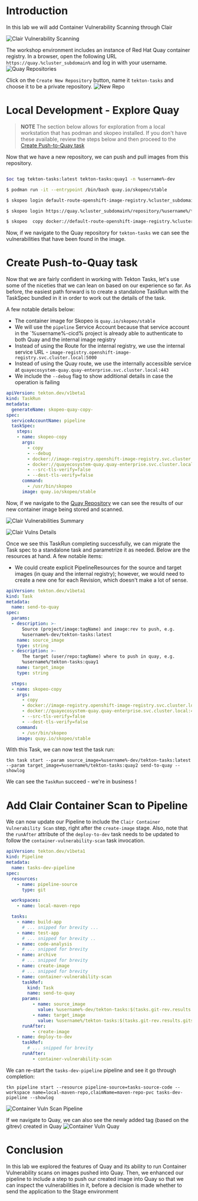 # Introduction

In this lab we will add Container Vulnerability Scanning through Clair

![Clair Vulnerability Scanning](images/openshift-pipeline-quay.png)

The workshop environment includes an instance of Red Hat Quay container registry.  In a browser, open the following URL `https://quay.%cluster_subdomain%` and log in with your username. 
![Quay Repositories](images/quay_repos.png)

Click on the `Create New Repository` button, name it `tekton-tasks` and choose it to be a private repository. 
![New Repo](images/quay_new_repo.png)


# Local Development - Explore Quay
> **NOTE**
> The section below allows for exploration from a local workstation that has podman and skopeo installed. If you don't have these available, review the steps below and then proceed to the [Create Push-to-Quay task](#create-push-to-quay-task)

Now that we have a new repository, we can push and pull images from this repository.  

```bash

$oc tag tekton-tasks:latest tekton-tasks:quay1 -n %username%-dev

$ podman run -it --entrypoint /bin/bash quay.io/skopeo/stable

$ skopeo login default-route-openshift-image-registry.%cluster_subdomain%/%username%-dev/tekton-tasks

$ skopeo login https://quay.%cluster_subdomain%/repository/%username%/tekton-tasks --tls-verify=false

$ skopeo  copy docker://default-route-openshift-image-registry.%cluster_subdomain%/%username%-dev/tekton-tasks:latest docker://quay.%cluster_subdomain%/%username%/tekton-tasks:quay1 --src-tls-verify=false --dest-tls-verify=false

```

Now, if we navigate to the Quay repository for `tekton-tasks` we can see the vulnerabilities that have been found in the image. 


# Create Push-to-Quay task

Now that we are fairly confident in working with Tekton Tasks, let's use some of the niceties that we can lean on based on our experience so far. As before, the easiest path forward is to create a standalone TaskRun with the TaskSpec bundled in it in order to work out the details of the task. 

A few notable details below: 
* The container image for Skopeo is `quay.io/skopeo/stable`
* We will use the `pipeline` Service Account because that service account in the `%username%-cicd% project is already able to authenticate to both Quay and the internal image registry
* Instead of using the Route for the internal registry, we use the internal service URL - `image-registry.openshift-image-registry.svc.cluster.local:5000`
* Instead of using the Quay route, we use the internally accessible service at `quayecosystem-quay.quay-enterprise.svc.cluster.local:443`
* We include the `--debug` flag to show additional details in case the operation is failing


```yaml
apiVersion: tekton.dev/v1beta1
kind: TaskRun
metadata:
  generateName: skopeo-quay-copy-
spec:
  serviceAccountName: pipeline
  taskSpec:
    steps:
    - name: skopeo-copy
      args:
        - copy 
        - --debug
        - docker://image-registry.openshift-image-registry.svc.cluster.local:5000/%username%-dev/tekton-tasks:latest  
        - docker://quayecosystem-quay.quay-enterprise.svc.cluster.local:443/%username%/tekton-tasks:quay
        - --src-tls-verify=false 
        - --dest-tls-verify=false
      command:
        - /usr/bin/skopeo
      image: quay.io/skopeo/stable
```
Now, if we navigate to the [Quay Repository](https://quay.%cluster_subdomain%/repository/%username%/tekton-tasks) we can see the results of our new container image being stored and scanned. 

![Clair Vulnerabilities Summary](images/quay_clair_vulns_summary.png)

![Clair Vulns Details](images/quay_vulns_details.png)

Once we see this TaskRun completing successfully, we can migrate the Task spec to a standalone task and parametrize it as needed. Below are the resources at hand. A few notable items:
* We could create explicit PipelineResources for the source and target images (in quay and the internal registry); however, we would need to create a new one for each Revision, which doesn't make a lot of sense.  


```yaml
apiVersion: tekton.dev/v1beta1
kind: Task
metadata:
  name: send-to-quay
spec:
  params:
  - description: >-
      Source (project/image:tagName) and image:rev to push, e.g.
      %username%-dev/tekton-tasks:latest
    name: source_image
    type: string
  - description: >-
      The target (user/repo:tagName) where to push in quay, e.g.
      %username%/tekton-tasks:quay1
    name: target_image
    type: string

  steps:
  - name: skopeo-copy
    args:
      - copy 
      - docker://image-registry.openshift-image-registry.svc.cluster.local:5000/$(params.source_image)
      - docker://quayecosystem-quay.quay-enterprise.svc.cluster.local:443/$(params.target_image)
      - --src-tls-verify=false 
      - --dest-tls-verify=false
    command:
      - /usr/bin/skopeo
    image: quay.io/skopeo/stable
```

With this Task, we can now test the task run:
```execute
tkn task start --param source_image=%username%-dev/tekton-tasks:latest --param target_image=%username%/tekton-tasks:quay2 send-to-quay --showlog
```

We can see the `TaskRun` succeed - we're in business ! 


# Add Clair Container Scan to Pipeline

We can now update our Pipeline to include the `Clair Container Vulnerability Scan` step, right after the `create-image` stage.  Also, note that the `runAfter` attribute of the `deploy-to-dev` task needs to be updated to follow the `container-vulnerability-scan` task invocation. 

```yaml
apiVersion: tekton.dev/v1beta1
kind: Pipeline
metadata:
  name: tasks-dev-pipeline
spec:
  resources:
    - name: pipeline-source
      type: git

  workspaces:
    - name: local-maven-repo

  tasks:
    - name: build-app
      # ... snipped for brevity ... 
    - name: test-app
      # ... snipped for brevity .. 
    - name: code-analysis
      # ... snipped for brevity
    - name: archive
      # ... snipped for brevity
    - name: create-image
      # ... snipped for brevity
    - name: container-vulnerability-scan
      taskRef:
        kind: Task
        name: send-to-quay
      params:
          - name: source_image
            value: %username%-dev/tekton-tasks:$(tasks.git-rev.results.gitsha)
          - name: target_image
            value: %username%/tekton-tasks:$(tasks.git-rev.results.gitsha)
      runAfter:
          - create-image  
    - name: deploy-to-dev
      taskRef:
        # ... snipped for brevity
      runAfter:
          - container-vulnerability-scan
```

We can re-start the `tasks-dev-pipeline` pipeline and see it go through completion: 
```execute
tkn pipeline start --resource pipeline-source=tasks-source-code --workspace name=local-maven-repo,claimName=maven-repo-pvc tasks-dev-pipeline --showlog
```

![Container Vuln Scan Pipeline](images/pipeline_results_container_vuln_scan.png)

If we navigate to Quay, we can also see the newly added tag (based on the gitrev) created in Quay
![Container Vuln Quay](images/quay_container_vuln_scan_queued.png)

# Conclusion

In this lab we explored the features of Quay and its ability to run Container Vulnerability scans on images pushed into Quay. Then, we enhanced our pipeline to include a step to push our created image into Quay so that we can inspect the vulnerabilities in it, before a decision is made whether to send the application to the Stage environment